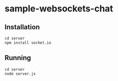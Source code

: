 sample-websockets-chat
======================

## Installation

    cd server
    npm install socket.io

## Running

    cd server
    node server.js
